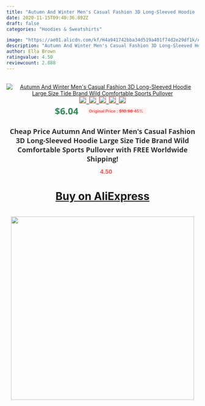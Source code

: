 ```yaml
---
title: "Autumn And Winter Men's Casual Fashion 3D Long-Sleeved Hoodie  Large Size Tide Brand Wild Comfortable Sports Pullover"
date: 2020-11-15T09:40:36.892Z
draft: false
categories: "Hoodies & Sweatshirts"

image: "https://ae01.alicdn.com/kf/H4a941742bba34d519a401f74d2e29df1k/Autumn-And-Winter-Men-s-Casual-Fashion-3D-Long-Sleeved-Hoodie-Large-Size-Tide-Brand-Wild.jpg"
description: "Autumn And Winter Men's Casual Fashion 3D Long-Sleeved Hoodie  Large Size Tide Brand Wild Comfortable Sports Pullover"
author: Ella Brown
ratingvalue: 4.50
reviewcount: 2.888
---
```

<br>
<div style="text-align: center;">
<a href="https://s.click.aliexpress.com/e/_9fO70Z" target="_blank" rel="nofollow noopener noreferrer"><img alt="Autumn And Winter Men's Casual Fashion 3D Long-Sleeved Hoodie  Large Size Tide Brand Wild Comfortable Sports Pullover" class="magnifier-image" src="https://ae01.alicdn.com/kf/H4a941742bba34d519a401f74d2e29df1k/Autumn-And-Winter-Men-s-Casual-Fashion-3D-Long-Sleeved-Hoodie-Large-Size-Tide-Brand-Wild.jpg_640x640.jpg">
<br>
<img style="border:1px solid salmon" src="https://ae01.alicdn.com/kf/H4a941742bba34d519a401f74d2e29df1k/Autumn-And-Winter-Men-s-Casual-Fashion-3D-Long-Sleeved-Hoodie-Large-Size-Tide-Brand-Wild.jpg_120x120.jpg">&nbsp;&nbsp;<img style="border:1px solid salmon" src="https://ae01.alicdn.com/kf/H4b3befcf958747dcac59626ced511b340/Autumn-And-Winter-Men-s-Casual-Fashion-3D-Long-Sleeved-Hoodie-Large-Size-Tide-Brand-Wild.jpg_120x120.jpg">&nbsp;&nbsp;<img style="border:1px solid salmon" src="https://ae01.alicdn.com/kf/H124a8c84758641d3a1fe7d245ccb7906W/Autumn-And-Winter-Men-s-Casual-Fashion-3D-Long-Sleeved-Hoodie-Large-Size-Tide-Brand-Wild.jpg_120x120.jpg">&nbsp;&nbsp;<img style="border:1px solid salmon" src="https://ae01.alicdn.com/kf/Hd291f6ac7d074c658a2e5ba1021513fa2/Autumn-And-Winter-Men-s-Casual-Fashion-3D-Long-Sleeved-Hoodie-Large-Size-Tide-Brand-Wild.jpg_120x120.jpg">&nbsp;&nbsp;<img style="border:1px solid salmon" src="https://ae01.alicdn.com/kf/Hf1a039ea86204659ac8bd28bd9fb2996a/Autumn-And-Winter-Men-s-Casual-Fashion-3D-Long-Sleeved-Hoodie-Large-Size-Tide-Brand-Wild.jpg_120x120.jpg"></a></div><br0>
<div style="text-align: center;"><span style="background-color: white; border: 0px; box-sizing: border-box; color: seagreen; display: inline-block; font-family: &quot;open sans&quot; , &quot;arial&quot; , &quot;helvetica&quot; , sans-serif , &quot;heiti&quot;; font-size: 24px; font-stretch: inherit; font-weight: 700; line-height: inherit; margin: 0px 10px 0px 0px; padding: 0px; vertical-align: middle;">$6.04 </span>
<span style="background: rgb(255 , 241 , 241); border-radius: 3px; border: 0px; box-sizing: border-box; color: #ff4747; display: inline-block; font-family: inherit; font-size: 12px; font-stretch: inherit; font-style: inherit; font-variant: inherit; font-weight: 600; line-height: inherit; margin: 0px; padding: 2px 5px; transform: scale(0.9); vertical-align: middle;">Original Price : <b style="text-decoration: line-through;">$10.98 </b> 45%&nbsp;&nbsp;</span></div>
<h1 style="color: #333333; display: inline-block; font-family: &quot;open sans&quot; , &quot;arial&quot; , &quot;helvetica&quot; , sans-serif , &quot;heiti&quot;; font-size: 18px; font-stretch: inherit; font-weight: 700; text-align: center;">Cheap Price Autumn And Winter Men's Casual Fashion 3D Long-Sleeved Hoodie  Large Size Tide Brand Wild Comfortable Sports Pullover with FREE Worldwide Shipping!</h1>
<div style="color: #ff4747; text-align: center;">
<img src="https://4.bp.blogspot.com/-M0ZcTcb-5uY/XleCXlxnR4I/AAAAAAAAAEc/OrjgMkXV1oMQFaCRZj5HQwOCBcu3w1FegCPcBGAYYCw/s1600/star.png" style="height: 15px;">&nbsp;<b>4.50</b></div>
<div class="button_cont" align="center"><a class="buynow_a" href="https://s.click.aliexpress.com/e/_9fO70Z" target="_blank" rel="nofollow noopener noreferrer"><H1>Buy on AliExpress</H1></a></div><br>
<div class="separator" style="clear: both; text-align: center;">
<img src="https://lh3.googleusercontent.com/-pTy5HemUv9M/XlePHvY0dAI/AAAAAAAAAE4/0nX5iRUoIWY8eMW9Dpxeirr157OZliDIgCLcBGAsYHQ/s1600/badge.gif" width="480">
</div>
